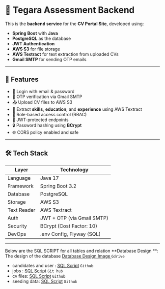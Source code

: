 # 🧠 Tegara Assessment Backend

This is the **backend service** for the **CV Portal Site**, developed using:

- **Spring Boot** with **Java**
- **PostgreSQL** as the database
- **JWT Authentication**
- **AWS S3** for file storage
- **AWS Textract** for text extraction from uploaded CVs
- **Gmail SMTP** for sending OTP emails

---

## 🚀 Features

- 🔐 Login with email & password
- 🔁 OTP verification via Gmail SMTP
- 📤 Upload CV files to AWS S3
- 🧾 Extract **skills**, **education**, and **experience** using AWS Textract
- 🧠 Role-based access control (RBAC)
- 🔑 JWT-protected endpoints
- 🔒 Password hashing using **BCrypt**
- 🌐 CORS policy enabled and safe

---

## 🛠️ Tech Stack

| Layer        | Technology                 |
|-------------|----------------------------|
| Language     | Java 17                    |
| Framework    | Spring Boot 3.2            |
| Database     | PostgreSQL                 |
| Storage      | AWS S3                     |
| Text Reader  | AWS Textract               |
| Auth         | JWT + OTP (via Gmail SMTP) |
| Security     | BCrypt (Cost Factor: 10)   |
| DevOps       | .env Config, Flyway (SQL)  |

---




Below are the SQL SCRIPT for all tables and relation
**Database Design **: The design of the database [Database Design Image ](https://drive.google.com/file/d/1mqCDie9eX7wzEN0mwquM5nD_2nlRBnuo/view?usp=drive_link) `Gdrive`
  - candidates and user : [SQL Script](https://github.com/nelvanbalthazar/tegara_assessment_backend/blob/main/src/main/resources/db/migration/V1__create_users_and_candidates.sql) `Github`
  - jobs : [SQL Script](https://github.com/nelvanbalthazar/tegara_assessment_backend/blob/main/src/main/resources/db/migration/V2__create_jobs_table.sql) `Git hub`
  - cv files:  [SQL Script](https://github.com/nelvanbalthazar/tegara_assessment_backend/blob/main/src/main/resources/db/migration/V3__create_cv_files_table.sql) `Github`
  - seeding data:  [SQL Script](https://github.com/nelvanbalthazar/tegara_assessment_backend/blob/main/src/main/resources/db/migration/V4__seeding_data_users.sql) `Github`


  
